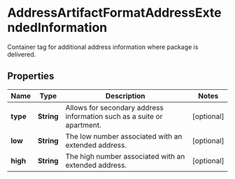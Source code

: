 

# AddressArtifactFormatAddressExtendedInformation

Container tag for additional address information where package is delivered.

## Properties

| Name | Type | Description | Notes |
|------------ | ------------- | ------------- | -------------|
|**type** | **String** | Allows for secondary address information such as a suite or apartment. |  [optional] |
|**low** | **String** | The low number associated with an extended address. |  [optional] |
|**high** | **String** | The high number associated with an extended address. |  [optional] |



